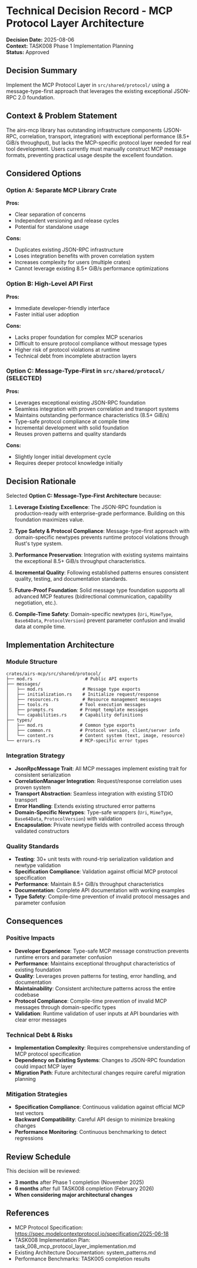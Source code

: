 # Technical Decision Record - MCP Protocol Layer Architecture

**Decision Date:** 2025-08-06  
**Context:** TASK008 Phase 1 Implementation Planning  
**Status:** Approved  

## Decision Summary

Implement the MCP Protocol Layer in `src/shared/protocol/` using a message-type-first approach that leverages the existing exceptional JSON-RPC 2.0 foundation.

## Context & Problem Statement

The airs-mcp library has outstanding infrastructure components (JSON-RPC, correlation, transport, integration) with exceptional performance (8.5+ GiB/s throughput), but lacks the MCP-specific protocol layer needed for real tool development. Users currently must manually construct MCP message formats, preventing practical usage despite the excellent foundation.

## Considered Options

### Option A: Separate MCP Library Crate
**Pros:**
- Clear separation of concerns
- Independent versioning and release cycles
- Potential for standalone usage

**Cons:**
- Duplicates existing JSON-RPC infrastructure
- Loses integration benefits with proven correlation system
- Increases complexity for users (multiple crates)
- Cannot leverage existing 8.5+ GiB/s performance optimizations

### Option B: High-Level API First
**Pros:**
- Immediate developer-friendly interface
- Faster initial user adoption

**Cons:**
- Lacks proper foundation for complex MCP scenarios
- Difficult to ensure protocol compliance without message types
- Higher risk of protocol violations at runtime
- Technical debt from incomplete abstraction layers

### Option C: Message-Type-First in `src/shared/protocol/` (SELECTED)
**Pros:**
- Leverages exceptional existing JSON-RPC foundation
- Seamless integration with proven correlation and transport systems
- Maintains outstanding performance characteristics (8.5+ GiB/s)
- Type-safe protocol compliance at compile time
- Incremental development with solid foundation
- Reuses proven patterns and quality standards

**Cons:**
- Slightly longer initial development cycle
- Requires deeper protocol knowledge initially

## Decision Rationale

Selected **Option C: Message-Type-First Architecture** because:

1. **Leverage Existing Excellence**: The JSON-RPC foundation is production-ready with enterprise-grade performance. Building on this foundation maximizes value.

2. **Type Safety & Protocol Compliance**: Message-type-first approach with domain-specific newtypes prevents runtime protocol violations through Rust's type system.

3. **Performance Preservation**: Integration with existing systems maintains the exceptional 8.5+ GiB/s throughput characteristics.

4. **Incremental Quality**: Following established patterns ensures consistent quality, testing, and documentation standards.

5. **Future-Proof Foundation**: Solid message type foundation supports all advanced MCP features (bidirectional communication, capability negotiation, etc.).

6. **Compile-Time Safety**: Domain-specific newtypes (`Uri`, `MimeType`, `Base64Data`, `ProtocolVersion`) prevent parameter confusion and invalid data at compile time.

## Implementation Architecture

### Module Structure
```
crates/airs-mcp/src/shared/protocol/
├── mod.rs                    # Public API exports
├── messages/
│   ├── mod.rs               # Message type exports
│   ├── initialization.rs    # Initialize request/response
│   ├── resources.rs         # Resource management messages
│   ├── tools.rs            # Tool execution messages
│   ├── prompts.rs          # Prompt template messages
│   └── capabilities.rs     # Capability definitions
├── types/
│   ├── mod.rs              # Common type exports
│   ├── common.rs           # Protocol version, client/server info
│   └── content.rs          # Content system (text, image, resource)
└── errors.rs               # MCP-specific error types
```

### Integration Strategy
- **JsonRpcMessage Trait**: All MCP messages implement existing trait for consistent serialization
- **CorrelationManager Integration**: Request/response correlation uses proven system
- **Transport Abstraction**: Seamless integration with existing STDIO transport
- **Error Handling**: Extends existing structured error patterns
- **Domain-Specific Newtypes**: Type-safe wrappers (`Uri`, `MimeType`, `Base64Data`, `ProtocolVersion`) with validation
- **Encapsulation**: Private newtype fields with controlled access through validated constructors

### Quality Standards
- **Testing**: 30+ unit tests with round-trip serialization validation and newtype validation
- **Specification Compliance**: Validation against official MCP protocol specification
- **Performance**: Maintain 8.5+ GiB/s throughput characteristics
- **Documentation**: Complete API documentation with working examples
- **Type Safety**: Compile-time prevention of invalid protocol messages and parameter confusion

## Consequences

### Positive Impacts
- **Developer Experience**: Type-safe MCP message construction prevents runtime errors and parameter confusion
- **Performance**: Maintains exceptional throughput characteristics of existing foundation  
- **Quality**: Leverages proven patterns for testing, error handling, and documentation
- **Maintainability**: Consistent architecture patterns across the entire codebase
- **Protocol Compliance**: Compile-time prevention of invalid MCP messages through domain-specific types
- **Validation**: Runtime validation of user inputs at API boundaries with clear error messages

### Technical Debt & Risks
- **Implementation Complexity**: Requires comprehensive understanding of MCP protocol specification
- **Dependency on Existing Systems**: Changes to JSON-RPC foundation could impact MCP layer
- **Migration Path**: Future architectural changes require careful migration planning

### Mitigation Strategies
- **Specification Compliance**: Continuous validation against official MCP test vectors
- **Backward Compatibility**: Careful API design to minimize breaking changes
- **Performance Monitoring**: Continuous benchmarking to detect regressions

## Review Schedule

This decision will be reviewed:
- **3 months** after Phase 1 completion (November 2025)
- **6 months** after full TASK008 completion (February 2026)
- **When considering major architectural changes**

## References

- MCP Protocol Specification: https://spec.modelcontextprotocol.io/specification/2025-06-18
- TASK008 Implementation Plan: task_008_mcp_protocol_layer_implementation.md
- Existing Architecture Documentation: system_patterns.md
- Performance Benchmarks: TASK005 completion results
